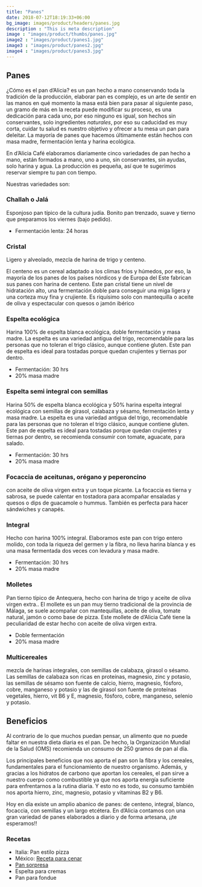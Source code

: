 ```yaml
---
title: "Panes"
date: 2018-07-12T18:19:33+06:00
bg_image: images/product/headers/panes.jpg
description : "This is meta description"
image : "images/product/thumbs/panes.jpg"
image2 : "images/product/panes1.jpg"
image3 : "images/product/panes2.jpg"
image4 : "images/product/panes3.jpg"
---
```


## Panes

¿Cómo es  el pan d’Alicia? es un pan hecho a mano conservando toda la tradición de la producción, elaborar pan es complejo, es un arte de sentir en las manos en qué momento la masa está bien para pasar al siguiente paso, un gramo de más en la receta puede modificar su proceso, es una dedicación para cada uno, por eso ninguno es igual, son hechos sin conservantes, solo ingredientes *naturales*, por eso su caducidad es muy corta, cuidar tu salud es nuestro objetivo y ofrecer a tu mesa un pan para deleitar. La mayoría de panes que hacemos últimamente están hechos con masa madre,  fermentación lenta y harina ecológica.

En d’Alicia Café elaboramos diariamente cinco variedades de pan hecho a mano, están formados a mano, uno a uno, sin conservantes, sin ayudas, solo harina y agua. La producción es pequeña, así que te sugerimos reservar siempre tu pan con tiempo.

<!--more-->

Nuestras variedades son:

### Challah o Jalá
Esponjoso pan típico de la cultura judía. Bonito pan trenzado, suave y tierno que preparamos los viernes (bajo pedido).
- Fermentación lenta: 24 horas

### Cristal
Ligero y alveolado, mezcla de harina de trigo y centeno.

El centeno es un cereal adaptado a los climas fríos y húmedos, por eso, la mayoría de los panes de los países nórdicos y de Europa del Este fabrican sus panes con harina de centeno. Este pan cristal tiene un nivel de hidratación alto, una fermentación doble para conseguir una miga ligera y una corteza muy fina y crujiente. Es riquísimo solo con mantequilla o aceite de oliva y espectacular con quesos o jamón ibérico

### Espelta ecológica
Harina 100% de espelta blanca ecológica, doble fermentación y masa madre. La espelta es una variedad antigua del trigo, recomendable para las personas que no toleran el trigo clásico, aunque contiene gluten. Este pan de espelta es ideal para tostadas porque quedan crujientes y tiernas por dentro.
- Fermentación: 30 hrs
- 20% masa madre

### Espelta semi integral con semillas
Harina 50% de espelta blanca ecológica y 50% harina espelta integral ecológica con semillas de girasol, calabaza y sésamo,  fermentación lenta y masa madre. La espelta es una variedad antigua del trigo, recomendable para las personas que no toleran el trigo clásico, aunque contiene gluten. Este pan de espelta es ideal para tostadas porque quedan crujientes y tiernas por dentro, se recomienda consumir con tomate, aguacate, para salado.
- Fermentación: 30 hrs
- 20% masa madre


### Focaccia de aceitunas, orégano y peperoncino
con aceite de oliva virgen extra y un toque picante. La focaccia es tierna y sabrosa, se puede calentar en tostadora para acompañar  ensaladas y quesos o dips de guacamole o hummus. También es perfecta para hacer sándwiches y canapés.

### Integral
Hecho con harina 100% integral.
Elaboramos este pan con trigo entero molido, con toda la riqueza del germen y la fibra, no lleva harina blanca y es una masa fermentada dos veces con levadura y masa madre.
- Fermentación: 30 hrs
- 20% masa madre

### Molletes
Pan tierno típico de Antequera, hecho con harina de trigo y aceite de oliva virgen extra.. El mollete es un pan muy tierno tradicional de la provincia de Málaga, se suele acompañar con mantequillas, aceite de oliva, tomate natural, jamón o como base de pizza. Este mollete de d’Alicia Café tiene la peculiaridad de estar hecho con aceite de oliva virgen extra.  
- Doble fermentación
- 20% masa madre

### Multicereales
mezcla de harinas integrales, con semillas de calabaza, girasol o sésamo.
Las semillas de calabaza son ricas en proteínas, magnesio, zinc y potasio, las semillas de sésamo son fuente de calcio, hierro, magnesio, fósforo, cobre, manganeso y potasio y las de girasol son fuente de proteínas vegetales, hierro, vit B6 y E, magnesio, fósforo, cobre, manganeso, selenio y potasio.

## Beneficios

Al contrario de lo que muchos puedan pensar, un alimento que no puede faltar en nuestra dieta diaria es el pan. De hecho, la Organización Mundial de la Salud (OMS) recomienda un consumo de 250 gramos de pan al día.

Los principales beneficios que nos aporta el pan son la fibra y los cereales, fundamentales para el funcionamiento de nuestro organismo. Además, y gracias a los hidratos de carbono que aportan los cereales, el pan sirve a nuestro cuerpo como combustible ya que nos aporta energía suficiente para enfrentarnos a la rutina diaria. Y esto no es todo, su consumo también nos aporta hierro, zinc, magnesio, potasio y vitaminas B2 y B6.

Hoy en día existe un amplio abanico de panes: de centeno, integral, blanco, focaccia, con semillas y un largo etcétera. En d’Alicia  contamos con una gran variedad de panes elaborados a diario y de forma artesana, ¡¡te esperamos!!

### Recetas
- Italia: Pan estilo pizza
- México: [Receta para cenar](https://youtu.be/DI9VhFnoBZw)
- [Pan sorpresa](https://youtu.be/OGZPtYwKSMM)
- Espelta para cremas
- Pan para fondue
